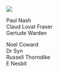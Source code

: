 <a href="https://beta.kent-maps.online"><img src="https://beta.kent-maps.online/juncture/ve-button.png"></a>
<param ve-config title="Dymchurch" author="Michelle Crowther" layout="vtl" banner="https://commons.wikimedia.org/wiki/File:Charles_Sims--The_Sands_at_Dymchurch--c1920-2--Tate.jpg">

<param ve-entity eid="Q179224" aliases="Dover">

Paul Nash   
Claud Lovat Fraser   
Gertude Warden   
<param ve-image url="https://commons.wikimedia.org/wiki/File:Charles_Sims--The_Sands_at_Dymchurch--c1920-2--Tate.jpg" label="The Sands at Dymchurch" attribution="Charles Sims, Public domain, via Wikimedia Commons">

Noel Coward   
Dr Syn   
Russell Thorndike   
E Nesbit   
<param ve-image url="https://upload.wikimedia.org/wikipedia/commons/c/c1/Paul_Nash_Artist_Noel_Coward_ActorPlaywright_Edith_Nesbit_Author_Stayed_here_%28Dymchurch_Heritage_Trail_plaque%29.jpg" label="Dymchurch Heritage Trail" attribution="Spudgun67, via Wikimedia Commons" license="CC BY-SA 4.0"> 

